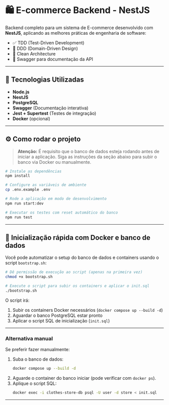 # 🛍️ E-commerce Backend - NestJS

Backend completo para um sistema de E-commerce desenvolvido com **NestJS**, aplicando as melhores práticas de engenharia de software:

- ✅ TDD (Test-Driven Development)
- 🧠 DDD (Domain-Driven Design)
- 🧼 Clean Architecture
- 📄 Swagger para documentação da API

---

## 🚀 Tecnologias Utilizadas

- **Node.js**
- **NestJS**
- **PostgreSQL**
- **Swagger** (Documentação interativa)
- **Jest + Supertest** (Testes de integração)
- **Docker** (opcional)

---

## ⚙️ Como rodar o projeto

> **Atenção:** É requisito que o banco de dados esteja rodando antes de iniciar a aplicação. Siga as instruções da seção abaixo para subir o banco via Docker ou manualmente.

```bash
# Instale as dependências
npm install

# Configure as variáveis de ambiente
cp .env.example .env

# Rode a aplicação em modo de desenvolvimento
npm run start:dev

# Executar os testes com reset automático do banco
npm run test
```

---

## 🐳 Inicialização rápida com Docker e banco de dados

Você pode automatizar o setup do banco de dados e containers usando o script `bootstrap.sh`:

```bash
# Dê permissão de execução ao script (apenas na primeira vez)
chmod +x bootstrap.sh

# Execute o script para subir os containers e aplicar o init.sql
./bootstrap.sh
```

O script irá:

1. Subir os containers Docker necessários (`docker compose up --build -d`)
2. Aguardar o banco PostgreSQL estar pronto
3. Aplicar o script SQL de inicialização (`init.sql`)

---

### Alternativa manual

Se preferir fazer manualmente:

1. Suba o banco de dados:
   ```bash
   docker compose up --build -d
   ```
2. Aguarde o container do banco iniciar (pode verificar com `docker ps`).
3. Aplique o script SQL:
   ```bash
   docker exec -i clothes-store-db psql -U user -d store < init.sql
   ```

---
